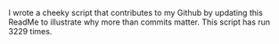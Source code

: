 I wrote a cheeky script that contributes to my Github by updating this ReadMe to illustrate why more than commits matter. This script has run 3229 times.